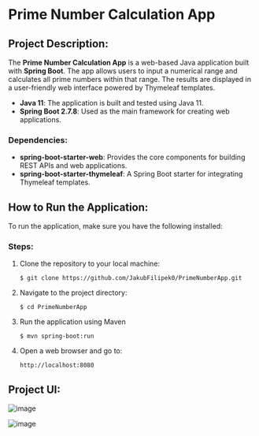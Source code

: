 # Prime Number Calculation App

## Project Description:
The **Prime Number Calculation App** is a web-based Java application built with **Spring Boot**. The app allows users to input a numerical range and calculates all prime numbers within that range. The results are displayed in a user-friendly web interface powered by Thymeleaf templates.

- **Java 11**: The application is built and tested using Java 11.
- **Spring Boot 2.7.8**: Used as the main framework for creating web applications.

### Dependencies:
- **spring-boot-starter-web**: Provides the core components for building REST APIs and web applications.
- **spring-boot-starter-thymeleaf**: A Spring Boot starter for integrating Thymeleaf templates.

## How to Run the Application:
To run the application, make sure you have the following installed:

### Steps:
1. Clone the repository to your local machine:
   ```
   $ git clone https://github.com/JakubFilipek0/PrimeNumberApp.git
   ```
2. Navigate to the project directory:
   ```
   $ cd PrimeNumberApp
   ```
3. Run the application using Maven
   ```
   $ mvn spring-boot:run
   ```
4. Open a web browser and go to:
   ```
   http://localhost:8080
   ```
## Project UI:

![image](https://github.com/user-attachments/assets/8822fb30-f9c4-4226-90c9-fa754eda7214)

![image](https://github.com/user-attachments/assets/f869112b-23f5-4e66-8497-02d3f4c1c772)




